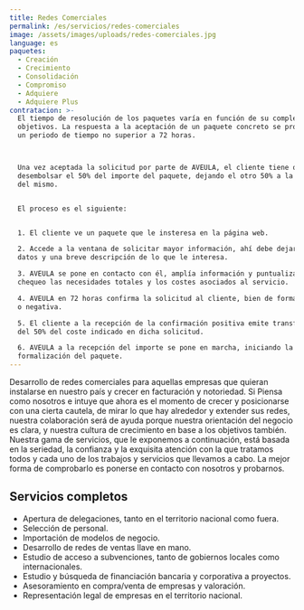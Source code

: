```yaml
---
title: Redes Comerciales
permalink: /es/servicios/redes-comerciales
image: /assets/images/uploads/redes-comerciales.jpg
language: es
paquetes:
  - Creación
  - Crecimiento
  - Consolidación
  - Compromiso
  - Adquiere
  - Adquiere Plus
contratacion: >-
  El tiempo de resolución de los paquetes varía en función de su complejidad y
  objetivos. La respuesta a la aceptación de un paquete concreto se produce en
  un periodo de tiempo no superior a 72 horas.



  Una vez aceptada la solicitud por parte de AVEULA, el cliente tiene que
  desembolsar el 50% del importe del paquete, dejando el otro 50% a la recepción
  del mismo.


  El proceso es el siguiente:


  1. El cliente ve un paquete que le insteresa en la página web. 

  2. Accede a la ventana de solicitar mayor información, ahí debe dejar sus
  datos y una breve descripción de lo que le interesa. 

  3. AVEULA se pone en contacto con él, amplía información y puntualiza en
  chequeo las necesidades totales y los costes asociados al servicio. 

  4. AVEULA en 72 horas confirma la solicitud al cliente, bien de forma positiva
  o negativa. 

  5. El cliente a la recepción de la confirmación positiva emite transferencia
  del 50% del coste indicado en dicha solicitud. 

  6. AVEULA a la recepción del importe se pone en marcha, iniciando la
  formalización del paquete.
---
```

Desarrollo de redes comerciales para aquellas empresas que quieran instalarse en nuestro país y crecer en facturación y notoriedad. Si Piensa como nosotros e intuye que ahora es el momento de crecer y posicionarse con una cierta cautela, de mirar lo que hay alrededor y extender sus redes, nuestra colaboración será de ayuda porque nuestra orientación del negocio es clara, y nuestra cultura de crecimiento en base a los objetivos también. Nuestra gama de servicios, que le exponemos a continuación, está basada en la seriedad, la confianza y la exquisita atención con la que tratamos todos y cada uno de los trabajos y servicios que llevamos a cabo. La mejor forma de comprobarlo es ponerse en contacto con nosotros y probarnos.

## Servicios completos

- Apertura de delegaciones, tanto en el territorio nacional como fuera.
- Selección de personal.
- Importación de modelos de negocio.
- Desarrollo de redes de ventas llave en mano.
- Estudio de acceso a subvenciones, tanto de gobiernos locales como internacionales.
- Estudio y búsqueda de financiación bancaria y corporativa a proyectos.
- Asesoramiento en compra/venta de empresas y valoración.
- Representación legal de empresas en el territorio nacional.

